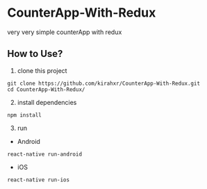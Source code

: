 # CounterApp-With-Redux
very very simple counterApp with redux
## How to Use?
1. clone this project
```
git clone https://github.com/kirahxr/CounterApp-With-Redux.git
cd CounterApp-With-Redux/
```
2. install dependencies
```
npm install
```
3. run
- Android   
```
react-native run-android
```
- iOS
```
react-native run-ios
```
